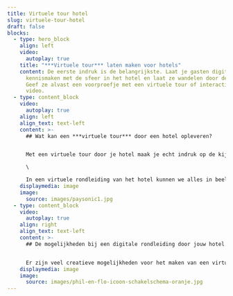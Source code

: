 ```yaml
---
title: Virtuele tour hotel
slug: virtuele-tour-hotel
draft: false
blocks:
  - type: hero_block
    align: left
    video:
      autoplay: true
    title: "***Virtuele tour*** laten maken voor hotels"
    content: De eerste indruk is de belangrijkste. Laat je gasten digitaal
      kennismaken met de sfeer in het hotel en laat ze wandelen door de ruimtes.
      Geef ze alvast een voorproefje met een virtuele tour of interactieve
      video.
  - type: content_block
    video:
      autoplay: true
    align: left
    align_text: text-left
    content: >-
      ## Wat kan een ***virtuele tour*** door een hotel opleveren?


      Met een virtuele tour door je hotel maak je echt indruk op de kijker. Een mens onthoudt dat wat hij ervaart gemiddeld 75% meer, dan dat wat hij hoort of leest. Je biedt de kijkers een levensechte ervaring van alle faciliteiten en laat ze alvast sfeer proeven. \

      \

      In een virtuele rondleiding van het hotel kunnen we alles in beeld brengen. De ruimtes binnen, het terras buiten, de vergaderzalen, sport- en wellnessruimtes en natuurlijk de hotelkamers. Laat ze ontdekken welke services het hotel te bieden heeft.
    displaymedia: image
    image:
      source: images/paysonic1.jpg
  - type: content_block
    video:
      autoplay: true
    align: right
    align_text: text-left
    content: >-
      ## De mogelijkheden bij een digitale rondleiding door jouw hotel


      Er zijn veel creatieve mogelijkheden voor het maken van een virtuele tour. Een virtuele rondleiding is mogelijk in [VR](https://www.philenflo.nl/oplossingen/virtual-reality/), 360 graden of [interactieve video](https://www.philenflo.nl/oplossingen/interactieve-video/). Jij bepaalt welke faciliteiten van het hotel in beeld worden gebracht. De kijker bepaald hoe hij hierin wil navigeren. Phil & Flo is specialist in het maken van virtuele tours, wij helpen je graag met het onderzoeken van de mogelijkheden voor jouw hotel.
    displaymedia: image
    image:
      source: images/phil-en-flo-icoon-schakelschema-oranje.jpg
---
```

